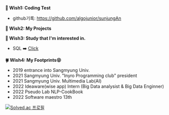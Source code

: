 

**:musical_note: Wish1: Coding Test**

+ github기록: https://github.com/algojunior/sunjungAn

 
 **:musical_note: Wish2: My Projects**
 
 
 
 **:musical_note: Wish3: Study that I'm interested in.**
 + SQL :arrow_right: [Click](https://bubbly-hurricane-f9e.notion.site/SQL-6c18d157eb504a33ad7e8a143afcd925)

 **:four_leaf_clover: Wish4: My Footprints:stuck_out_tongue_closed_eyes:**
+ 2019 entrance into Sangmyung Univ.
+ 2021 Sangmyung Univ. "Inyro Programming club" president
+ 2021 Sangmyung Univ. Multimedia Lab(AI) 
+ 2022 Ideaware(wise app) Intern (Big Data analysist & Big Data Enginner)
+ 2022 Pseudo Lab NLP-CookBook
+ 2022 Software maestro 13th

[![Solved.ac
프로필](http://mazassumnida.wtf/api/generate_badge?boj=dkstjswjd83)](https://solved.ac/dkstjswjd83)
